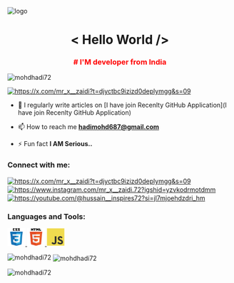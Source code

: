 ![logo](https://github.com/MohdHadi72/MohdHadi72/assets/154020781/9672d400-fa08-4240-af80-2f1ccb10a295)

<h1 align="center"> < Hello World /></h1>
<h3 align="center" style="color:red"> # I'M developer from India</h3>

<p align="left"> <img src="https://github.com/MohdHadi72/MohdHadi72/assets/154020781/65a73fdb-c55b-4cc3-ae62-69c4abb82a45" alt="mohdhadi72" /> </p>

<p align="left"> <a href="https://twitter.com/https://x.com/mr_x__zaidi?t=djyctbc9izizd0deplymgg&s=09" target="blank"><img src="https://img.shields.io/twitter/follow/https://x.com/mr_x__zaidi?t=djyctbc9izizd0deplymgg&s=09?logo=twitter&style=for-the-badge" alt="https://x.com/mr_x__zaidi?t=djyctbc9izizd0deplymgg&s=09" /></a> </p>

- 📝 I regularly write articles on [I have join Recenlty GitHub Application](I have join Recenlty GitHub Application)

- 📫 How to reach me **hadimohd687@gmail.com**

- ⚡ Fun fact **I AM Serious..**

<h3 align="left">Connect with me:</h3>
<p align="left">
<a href="https://twitter.com/https://x.com/mr_x__zaidi?t=djyctbc9izizd0deplymgg&s=09" target="blank"><img align="center" src="https://raw.githubusercontent.com/rahuldkjain/github-profile-readme-generator/master/src/images/icons/Social/twitter.svg" alt="https://x.com/mr_x__zaidi?t=djyctbc9izizd0deplymgg&s=09" height="30" width="40" /></a>
<a href="https://instagram.com/https://www.instagram.com/mr_x__zaidi.72?igshid=yzvkodrmotdmm" target="blank"><img align="center" src="https://raw.githubusercontent.com/rahuldkjain/github-profile-readme-generator/master/src/images/icons/Social/instagram.svg" alt="https://www.instagram.com/mr_x__zaidi.72?igshid=yzvkodrmotdmm" height="30" width="40" /></a>
<a href="https://www.youtube.com/c/https://youtube.com/@hussain__inspires72?si=jl7mjoehdzdri_hm" target="blank"><img align="center" src="https://raw.githubusercontent.com/rahuldkjain/github-profile-readme-generator/master/src/images/icons/Social/youtube.svg" alt="https://youtube.com/@hussain__inspires72?si=jl7mjoehdzdri_hm" height="30" width="40" /></a>
</p>

<h3 align="left">Languages and Tools:</h3>
<p align="left"> <a href="https://www.w3schools.com/css/" target="_blank" rel="noreferrer"> <img src="https://raw.githubusercontent.com/devicons/devicon/master/icons/css3/css3-original-wordmark.svg" alt="css3" width="40" height="40"/> </a> <a href="https://www.w3.org/html/" target="_blank" rel="noreferrer"> <img src="https://raw.githubusercontent.com/devicons/devicon/master/icons/html5/html5-original-wordmark.svg" alt="html5" width="40" height="40"/> </a> <a href="https://developer.mozilla.org/en-US/docs/Web/JavaScript" target="_blank" rel="noreferrer"> <img src="https://raw.githubusercontent.com/devicons/devicon/master/icons/javascript/javascript-original.svg" alt="javascript" width="40" height="40"/> </a> </p>

<p><img align="left" src="https://github-readme-stats.vercel.app/api/top-langs?username=mohdhadi72&show_icons=true&locale=en&layout=compact" alt="mohdhadi72" /></p>

<p>&nbsp;<img align="center" src="https://github-readme-stats.vercel.app/api?username=mohdhadi72&show_icons=true&locale=en" alt="mohdhadi72" /></p>

<p><img align="center" src="https://github-readme-streak-stats.herokuapp.com/?user=mohdhadi72&" alt="mohdhadi72" /></p>
